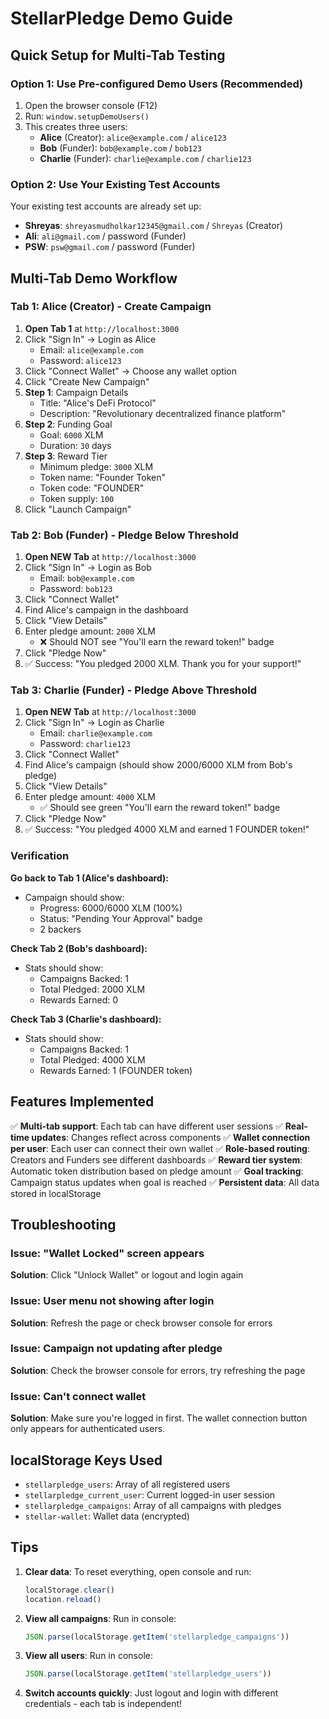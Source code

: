 # StellarPledge Demo Guide

## Quick Setup for Multi-Tab Testing

### Option 1: Use Pre-configured Demo Users (Recommended)

1. Open the browser console (F12)
2. Run: `window.setupDemoUsers()`
3. This creates three users:
   - **Alice** (Creator): `alice@example.com` / `alice123`
   - **Bob** (Funder): `bob@example.com` / `bob123`
   - **Charlie** (Funder): `charlie@example.com` / `charlie123`

### Option 2: Use Your Existing Test Accounts

Your existing test accounts are already set up:
- **Shreyas**: `shreyasmudholkar12345@gmail.com` / `Shreyas` (Creator)
- **Ali**: `ali@gmail.com` / password (Funder)
- **PSW**: `psw@gmail.com` / password (Funder)

## Multi-Tab Demo Workflow

### Tab 1: Alice (Creator) - Create Campaign

1. **Open Tab 1** at `http://localhost:3000`
2. Click "Sign In" → Login as Alice
   - Email: `alice@example.com`
   - Password: `alice123`
3. Click "Connect Wallet" → Choose any wallet option
4. Click "Create New Campaign"
5. **Step 1**: Campaign Details
   - Title: "Alice's DeFi Protocol"
   - Description: "Revolutionary decentralized finance platform"
6. **Step 2**: Funding Goal
   - Goal: `6000` XLM
   - Duration: `30` days
7. **Step 3**: Reward Tier
   - Minimum pledge: `3000` XLM
   - Token name: "Founder Token"
   - Token code: "FOUNDER"
   - Token supply: `100`
8. Click "Launch Campaign"

### Tab 2: Bob (Funder) - Pledge Below Threshold

1. **Open NEW Tab** at `http://localhost:3000`
2. Click "Sign In" → Login as Bob
   - Email: `bob@example.com`
   - Password: `bob123`
3. Click "Connect Wallet"
4. Find Alice's campaign in the dashboard
5. Click "View Details"
6. Enter pledge amount: `2000` XLM
   - ❌ Should NOT see "You'll earn the reward token!" badge
7. Click "Pledge Now"
8. ✅ Success: "You pledged 2000 XLM. Thank you for your support!"

### Tab 3: Charlie (Funder) - Pledge Above Threshold

1. **Open NEW Tab** at `http://localhost:3000`
2. Click "Sign In" → Login as Charlie
   - Email: `charlie@example.com`
   - Password: `charlie123`
3. Click "Connect Wallet"
4. Find Alice's campaign (should show 2000/6000 XLM from Bob's pledge)
5. Click "View Details"
6. Enter pledge amount: `4000` XLM
   - ✅ Should see green "You'll earn the reward token!" badge
7. Click "Pledge Now"
8. ✅ Success: "You pledged 4000 XLM and earned 1 FOUNDER token!"

### Verification

**Go back to Tab 1 (Alice's dashboard):**
- Campaign should show:
  - Progress: 6000/6000 XLM (100%)
  - Status: "Pending Your Approval" badge
  - 2 backers

**Check Tab 2 (Bob's dashboard):**
- Stats should show:
  - Campaigns Backed: 1
  - Total Pledged: 2000 XLM
  - Rewards Earned: 0

**Check Tab 3 (Charlie's dashboard):**
- Stats should show:
  - Campaigns Backed: 1
  - Total Pledged: 4000 XLM
  - Rewards Earned: 1 (FOUNDER token)

## Features Implemented

✅ **Multi-tab support**: Each tab can have different user sessions
✅ **Real-time updates**: Changes reflect across components
✅ **Wallet connection per user**: Each user can connect their own wallet
✅ **Role-based routing**: Creators and Funders see different dashboards
✅ **Reward tier system**: Automatic token distribution based on pledge amount
✅ **Goal tracking**: Campaign status updates when goal is reached
✅ **Persistent data**: All data stored in localStorage

## Troubleshooting

### Issue: "Wallet Locked" screen appears
**Solution**: Click "Unlock Wallet" or logout and login again

### Issue: User menu not showing after login
**Solution**: Refresh the page or check browser console for errors

### Issue: Campaign not updating after pledge
**Solution**: Check the browser console for errors, try refreshing the page

### Issue: Can't connect wallet
**Solution**: Make sure you're logged in first. The wallet connection button only appears for authenticated users.

## localStorage Keys Used

- `stellarpledge_users`: Array of all registered users
- `stellarpledge_current_user`: Current logged-in user session
- `stellarpledge_campaigns`: Array of all campaigns with pledges
- `stellar-wallet`: Wallet data (encrypted)

## Tips

1. **Clear data**: To reset everything, open console and run:
   ```javascript
   localStorage.clear()
   location.reload()
   ```

2. **View all campaigns**: Run in console:
   ```javascript
   JSON.parse(localStorage.getItem('stellarpledge_campaigns'))
   ```

3. **View all users**: Run in console:
   ```javascript
   JSON.parse(localStorage.getItem('stellarpledge_users'))
   ```

4. **Switch accounts quickly**: Just logout and login with different credentials - each tab is independent!
